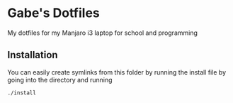 # Gabe's Dotfiles
My dotfiles for my Manjaro i3 laptop for school and programming

## Installation
You can easily create symlinks from this folder by running the install file by going into the directory and running 
```
./install
```
